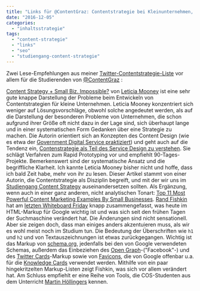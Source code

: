 ```yaml
---
title: "Links für @ContentGraz: Contentstrategie bei Kleinunternehmen, aktuelles SEO-Markup"
date: "2016-12-05"
categories: 
  - "inhaltsstrategie"
tags: 
  - "content-strategie"
  - "links"
  - "seo"
  - "studiengang-content-strategie"
---
```


Zwei Lese-Empfehlungen aus meiner [Twitter-Contentstrategie-Liste](https://twitter.com/heinz/lists/content-strategy "@heinz/Content Strategy auf Twitter") vor allem für die Studierenden von [@ContentGraz](https://twitter.com/contentgraz "Content Graz (@ContentGraz) | Twitter") :

[Content Strategy + Small Biz. Impossible?](https://www.linkedin.com/pulse/why-content-strategy-small-biz-needs-your-flexible-leticia-mooney "Content Strategy + Small Biz. Impossible? | Leticia Mooney Content strategist for Law | Pulse | LinkedIn") von [Leticia Mooney](https://twitter.com/brutalpixie?lang=de "Brutal Pixie (@BrutalPixie) | Twitter") ist eine sehr gute knappe Darstellung der Probleme beim Entwickeln von Contentstrategien für kleine Unternehmen. Leticia Mooney konzentriert sich weniger auf Lösungsvorschläge, obwohl solche angedeutet werden, als auf die Darstellung der besonderen Probleme von Unternehmen, die schon aufgrund ihrer Größe oft nicht dazu in der Lage sind, sich überhaupt lange und in einer systematischen Form Gedanken über eine Strategie zu machen. Die Autorin orientiert sich an Konzepten des Content Design (wie es etwa der [Government Digital Service praktiziert](https://www.gov.uk/guidance/content-design/what-is-content-design "What is content design? - Content design: planning, writing and managing content - Guidance - GOV.UK")) und geht auch auf die Tendenz ein, [Contenstrategie als Teil des Service Design zu verstehen](http://de.slideshare.net/jennicolem/content-strategy-in-service-design "Content Strategy in Service Design"). Sie schlägt Verfahren zum Rapid Prototyping vor und empfiehlt 90-Tages-Projekte. Bemerkenswert sind der systematische Ansatz und die begriffliche Klarheit. Ich kannte Leticia Mooney bisher nicht und hoffe, dass ich bald Zeit habe, mehr von ihr zu lesen. Dieser Artikel stammt von einer Autorin, die Contentstrategie als Disziplin begreift, und mit der wir uns im [Studiengang Content Strategy](http://fh-joanneum.at/content-strategie-und-digitale-kommunikation/master/ "Content-Strategie / Content Strategy") auseinandersetzen sollten. Als Ergänzung, wenn auch in einer ganz anderen, nicht analytischen Tonart: [Top 11 Most Powerful Content Marketing Examples By Small Businesses](http://www.getspokal.com/top-11-most-powerful-content-marketing-examples-by-small-businesses/ "Top 11 Most Powerful Content Marketing Examples By Small Businesses"). [Rand Fishkin](https://twitter.com/randfish?lang=de "Rand Fishkin (@randfish) | Twitter") hat am [letzten Whiteboard Friday](https://moz.com/blog/which-page-markup-tags-still-matter-for-seo-whiteboard-friday?utm_source=twitter&utm_medium=social&utm_content=which_page_markup_tags_still_matter_for_seo&utm_campaign=whiteboard_friday "Which Page Markup + Tags Still Matter for SEO? - Whiteboard Friday - Moz") knapp zusammengefasst, was heute im HTML-Markup für Google wichtig ist und was sich seit den frühen Tagen der Suchmaschine verändert hat. Die Änderungen sind nicht sensationell. Aber sie zeigen doch, dass man einiges anders akzentuieren muss, als wir es wohl meist noch im Studium tun. Die Bedeutung der Überschriften wie `h1` und `h2` und von Textauszeichnungen ist etwas zurückgegangen. Wichtig ist das Markup von [schema.org](http://schema.org/ "Home - schema.org"), jedenfalls bei den von Google verwendeten Schemas, außerdem das Einbeziehen des [Open Graph](http://ogp.me/ "The Open Graph protocol")\-("Facebook"-) und des [Twitter Cards](https://dev.twitter.com/cards/markup "Cards Markup Tag Reference — Twitter Developers")\-Markup sowie von [Favicons](https://www.w3.org/2005/10/howto-favicon "How to Add a Favicon to your Site - QA @ W3C"), die von Google offenbar u.a. für die [Knowledge Cards](http://www.seobythesea.com/2015/03/googles-knowledge-cards "Google's Knowledge Cards - SEO by the Sea") verwendet werden. Mithilfe von ein paar hingekritzelten Markup-Listen zeigt Fishkin, was sich vor allem verändert hat. Am Schluss empfiehlt er eine Reihe von Tools, die COS-Studenten aus dem Unterricht [Martin Höllingers](http://www.mahoom.com/ "SEO - Suchmaschinenoptimierung - mahoom.com - Martin Höllinger Online Marketing") kennen.
